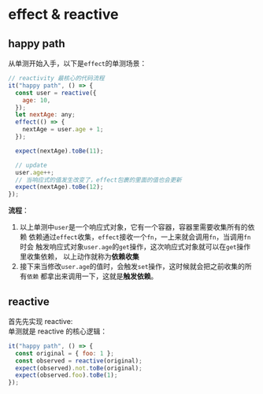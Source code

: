 # effect & reactive

## happy path

从单测开始入手，以下是`effect`的单测场景：

```javascript
// reactivity 最核心的代码流程
it("happy path", () => {
  const user = reactive({
    age: 10,
  });
  let nextAge: any;
  effect(() => {
    nextAge = user.age + 1;
  });

  expect(nextAge).toBe(11);

  // update
  user.age++;
  // 当响应式的值发生改变了，effect包裹的里面的值也会更新
  expect(nextAge).toBe(12);
});
```

**流程**：

1. 以上单测中`user`是一个响应式对象，它有一个容器，容器里需要收集所有的依赖
   依赖通过`effect`收集，`effect`接收一个`fn`，一上来就会调用`fn`，当调用`fn`时会
   触发响应式对象`user.age`的`get`操作，这次响应式对象就可以在`get`操作里收集依赖，
   以上动作就称为**依赖收集**
2. 接下来当修改`user.age`的值时，会触发`set`操作，这时候就会把之前收集的所有`依赖`
   都拿出来调用一下，这就是**触发依赖**。

## reactive

首先先实现 reactive:  
单测就是 reactive 的核心逻辑：

```javascript
it("happy path", () => {
  const original = { foo: 1 };
  const observed = reactive(original);
  expect(observed).not.toBe(original);
  expect(observed.foo).toBe(1);
});
```

